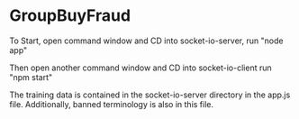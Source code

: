 # GroupBuyFraud

To Start, open command window and CD into socket-io-server, run "node app"

Then open another command window and CD into socket-io-client run "npm start"

The training data is contained in the socket-io-server directory in the app.js file.
Additionally, banned terminology is also in this file.
